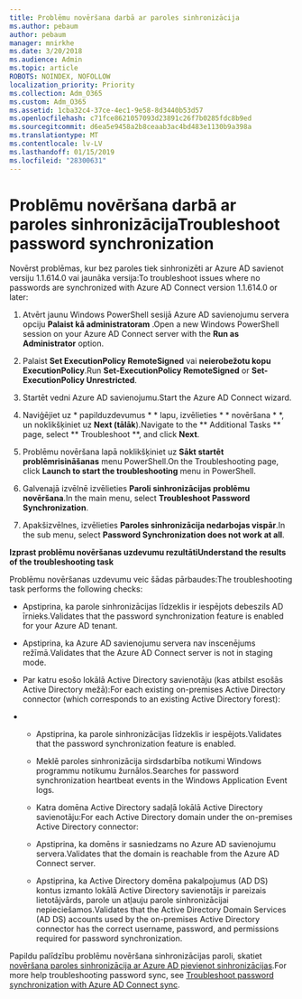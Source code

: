 ```yaml
---
title: Problēmu novēršana darbā ar paroles sinhronizācija
ms.author: pebaum
author: pebaum
manager: mnirkhe
ms.date: 3/20/2018
ms.audience: Admin
ms.topic: article
ROBOTS: NOINDEX, NOFOLLOW
localization_priority: Priority
ms.collection: Adm_O365
ms.custom: Adm_O365
ms.assetid: 1cba32c4-37ce-4ec1-9e58-8d3440b53d57
ms.openlocfilehash: c71fce8621057093d23891c26f7b0285fdc8b9ed
ms.sourcegitcommit: d6ea5e9458a2b8ceaab3ac4bd483e1130b9a398a
ms.translationtype: MT
ms.contentlocale: lv-LV
ms.lasthandoff: 01/15/2019
ms.locfileid: "28300631"
---
```

# <a name="troubleshoot-password-synchronization"></a><span data-ttu-id="27a1a-102">Problēmu novēršana darbā ar paroles sinhronizācija</span><span class="sxs-lookup"><span data-stu-id="27a1a-102">Troubleshoot password synchronization</span></span>

<span data-ttu-id="27a1a-103">Novērst problēmas, kur bez paroles tiek sinhronizēti ar Azure AD savienot versiju 1.1.614.0 vai jaunāka versija:</span><span class="sxs-lookup"><span data-stu-id="27a1a-103">To troubleshoot issues where no passwords are synchronized with Azure AD Connect version 1.1.614.0 or later:</span></span>
  
1. <span data-ttu-id="27a1a-104">Atvērt jaunu Windows PowerShell sesijā Azure AD savienojumu servera opciju **Palaist kā administratoram** .</span><span class="sxs-lookup"><span data-stu-id="27a1a-104">Open a new Windows PowerShell session on your Azure AD Connect server with the **Run as Administrator** option.</span></span> 
    
2. <span data-ttu-id="27a1a-105">Palaist **Set ExecutionPolicy RemoteSigned** vai **neierobežotu kopu ExecutionPolicy**.</span><span class="sxs-lookup"><span data-stu-id="27a1a-105">Run **Set-ExecutionPolicy RemoteSigned** or **Set-ExecutionPolicy Unrestricted**.</span></span> 
    
3. <span data-ttu-id="27a1a-106">Startēt vedni Azure AD savienojumu.</span><span class="sxs-lookup"><span data-stu-id="27a1a-106">Start the Azure AD Connect wizard.</span></span>
    
4. <span data-ttu-id="27a1a-107">Naviģējiet uz \* papilduzdevumus \* \* lapu, izvēlieties \* \* novēršana \* \*, un noklikšķiniet uz **Next (tālāk**).</span><span class="sxs-lookup"><span data-stu-id="27a1a-107">Navigate to the \*\* Additional Tasks \*\* page, select \*\* Troubleshoot \*\*, and click **Next**.</span></span> 
    
5. <span data-ttu-id="27a1a-108">Problēmu novēršana lapā noklikšķiniet uz **Sākt startēt problēmrisināšanas** menu PowerShell.</span><span class="sxs-lookup"><span data-stu-id="27a1a-108">On the Troubleshooting page, click **Launch to start the troubleshooting** menu in PowerShell.</span></span> 
    
6. <span data-ttu-id="27a1a-109">Galvenajā izvēlnē izvēlieties **Paroli sinhronizācijas problēmu novēršana**.</span><span class="sxs-lookup"><span data-stu-id="27a1a-109">In the main menu, select **Troubleshoot Password Synchronization**.</span></span> 
    
7. <span data-ttu-id="27a1a-110">Apakšizvēlnes, izvēlieties **Paroles sinhronizācija nedarbojas vispār**.</span><span class="sxs-lookup"><span data-stu-id="27a1a-110">In the sub menu, select **Password Synchronization does not work at all**.</span></span> 
    
 <span data-ttu-id="27a1a-111">**Izprast problēmu novēršanas uzdevumu rezultāti**</span><span class="sxs-lookup"><span data-stu-id="27a1a-111">**Understand the results of the troubleshooting task**</span></span>
  
<span data-ttu-id="27a1a-112">Problēmu novēršanas uzdevumu veic šādas pārbaudes:</span><span class="sxs-lookup"><span data-stu-id="27a1a-112">The troubleshooting task performs the following checks:</span></span>
  
- <span data-ttu-id="27a1a-113">Apstiprina, ka parole sinhronizācijas līdzeklis ir iespējots debeszils AD īrnieks.</span><span class="sxs-lookup"><span data-stu-id="27a1a-113">Validates that the password synchronization feature is enabled for your Azure AD tenant.</span></span>
    
- <span data-ttu-id="27a1a-114">Apstiprina, ka Azure AD savienojumu servera nav inscenējums režīmā.</span><span class="sxs-lookup"><span data-stu-id="27a1a-114">Validates that the Azure AD Connect server is not in staging mode.</span></span>
    
- <span data-ttu-id="27a1a-115">Par katru esošo lokālā Active Directory savienotāju (kas atbilst esošās Active Directory mežā):</span><span class="sxs-lookup"><span data-stu-id="27a1a-115">For each existing on-premises Active Directory connector (which corresponds to an existing Active Directory forest):</span></span>
    
- 
  - <span data-ttu-id="27a1a-116">Apstiprina, ka parole sinhronizācijas līdzeklis ir iespējots.</span><span class="sxs-lookup"><span data-stu-id="27a1a-116">Validates that the password synchronization feature is enabled.</span></span>
    
  - <span data-ttu-id="27a1a-117">Meklē paroles sinhronizācija sirdsdarbība notikumi Windows programmu notikumu žurnālos.</span><span class="sxs-lookup"><span data-stu-id="27a1a-117">Searches for password synchronization heartbeat events in the Windows Application Event logs.</span></span>
    
  - <span data-ttu-id="27a1a-118">Katra domēna Active Directory sadaļā lokālā Active Directory savienotāju:</span><span class="sxs-lookup"><span data-stu-id="27a1a-118">For each Active Directory domain under the on-premises Active Directory connector:</span></span>
    
  - <span data-ttu-id="27a1a-119">Apstiprina, ka domēns ir sasniedzams no Azure AD savienojumu servera.</span><span class="sxs-lookup"><span data-stu-id="27a1a-119">Validates that the domain is reachable from the Azure AD Connect server.</span></span>
    
  - <span data-ttu-id="27a1a-120">Apstiprina, ka Active Directory domēna pakalpojumus (AD DS) kontus izmanto lokālā Active Directory savienotājs ir pareizais lietotājvārds, parole un atļauju parole sinhronizācijai nepieciešamos.</span><span class="sxs-lookup"><span data-stu-id="27a1a-120">Validates that the Active Directory Domain Services (AD DS) accounts used by the on-premises Active Directory connector has the correct username, password, and permissions required for password synchronization.</span></span>
    
<span data-ttu-id="27a1a-121">Papildu palīdzību problēmu novēršana sinhronizācijas paroli, skatiet [novēršana paroles sinhronizācija ar Azure AD pievienot sinhronizācijas](https://docs.microsoft.com/en-us/azure/active-directory/connect/active-directory-aadconnectsync-troubleshoot-password-synchronization).</span><span class="sxs-lookup"><span data-stu-id="27a1a-121">For more help troubleshooting password sync, see [Troubleshoot password synchronization with Azure AD Connect sync](https://docs.microsoft.com/en-us/azure/active-directory/connect/active-directory-aadconnectsync-troubleshoot-password-synchronization).</span></span>
  

